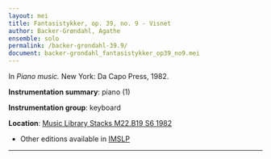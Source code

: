 ```yaml
---
layout: mei
title: Fantasistykker, op. 39, no. 9 - Visnet
author: Backer-Grøndahl, Agathe
ensemble: solo
permalink: /backer-grondahl-39.9/
document: backer-grondahl_fantasistykker_op39_no9.mei
---
```


In *Piano music.* New York: Da Capo Press, 1982.

**Instrumentation summary**: piano (1)

**Instrumentation group**: keyboard

**Location**: <a href="https://tufts-primo.hosted.exlibrisgroup.com/permalink/f/14dinuo/01TUN_ALMA2185674780003851" target="_blank">Music Library Stacks M22.B19 S6 1982</a>
- Other editions available in <a href="https://ks4.imslp.net/files/imglnks/usimg/9/90/IMSLP82766-PMLP168610-Op._39,_Fantasistykker.pdf" target="_blank">IMSLP</a>

---
